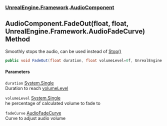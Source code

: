 ### [UnrealEngine.Framework](./UnrealEngine-Framework.md 'UnrealEngine.Framework').[AudioComponent](./AudioComponent.md 'UnrealEngine.Framework.AudioComponent')
## AudioComponent.FadeOut(float, float, UnrealEngine.Framework.AudioFadeCurve) Method
Smoothly stops the audio, can be used instead of [Stop()](./AudioComponent-Stop().md 'UnrealEngine.Framework.AudioComponent.Stop()')  
```csharp
public void FadeOut(float duration, float volumeLevel=0f, UnrealEngine.Framework.AudioFadeCurve fadeCurve=UnrealEngine.Framework.AudioFadeCurve.Linear);
```
#### Parameters
<a name='UnrealEngine-Framework-AudioComponent-FadeOut(float_float_UnrealEngine-Framework-AudioFadeCurve)-duration'></a>
`duration` [System.Single](https://docs.microsoft.com/en-us/dotnet/api/System.Single 'System.Single')  
Duration to reach [volumeLevel](#UnrealEngine-Framework-AudioComponent-FadeOut(float_float_UnrealEngine-Framework-AudioFadeCurve)-volumeLevel 'UnrealEngine.Framework.AudioComponent.FadeOut(float, float, UnrealEngine.Framework.AudioFadeCurve).volumeLevel')  
  
<a name='UnrealEngine-Framework-AudioComponent-FadeOut(float_float_UnrealEngine-Framework-AudioFadeCurve)-volumeLevel'></a>
`volumeLevel` [System.Single](https://docs.microsoft.com/en-us/dotnet/api/System.Single 'System.Single')  
he percentage of calculated volume to fade to  
  
<a name='UnrealEngine-Framework-AudioComponent-FadeOut(float_float_UnrealEngine-Framework-AudioFadeCurve)-fadeCurve'></a>
`fadeCurve` [AudioFadeCurve](./AudioFadeCurve.md 'UnrealEngine.Framework.AudioFadeCurve')  
Curve to adjust audio volume  
  
